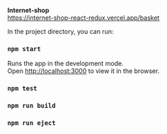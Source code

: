 **Internet-shop**<br/>
<https://internet-shop-react-redux.vercel.app/basket>

In the project directory, you can run:

### `npm start`

Runs the app in the development mode.<br>
Open [http://localhost:3000](http://localhost:3000) to view it in the browser.


### `npm test`

### `npm run build`

### `npm run eject`

